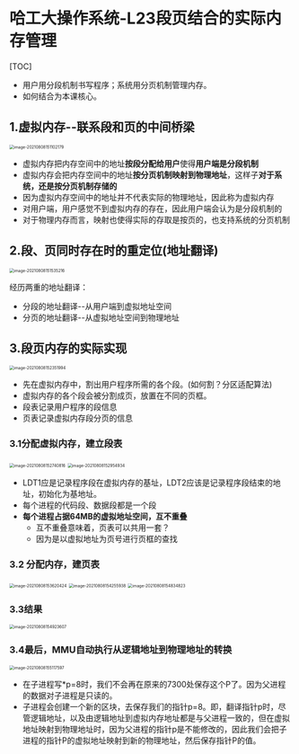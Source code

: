 # 哈工大操作系统-L23段页结合的实际内存管理

[TOC]



- 用户用分段机制书写程序；系统用分页机制管理内存。
- 如何结合为本课核心。



## 1.虚拟内存--联系段和页的中间桥梁

<img src="E:\AAAAAAAuniPPT\4_1PPT\CSclass-OS(git)\学习笔记\${图片}\image-20210808151102179.png" alt="image-20210808151102179" style="zoom:50%;" />

- 虚拟内存把内存空间中的地址**按段分配给用户**使得**用户端是分段机制**
- 虚拟内存会把内存空间中的地址**按分页机制映射到物理地址**，这样子**对于系统，还是按分页机制存储的**
- 因为虚拟内存空间中的地址并不代表实际的物理地址，因此称为虚拟内存
- 对用户端，用户感觉不到虚拟内存的存在，因此用户端会认为是分段机制的
- 对于物理内存而言，映射也使得实际的存取是按页的，也支持系统的分页机制

## 2.段、页同时存在时的重定位(地址翻译)

<img src="E:\AAAAAAAuniPPT\4_1PPT\CSclass-OS(git)\学习笔记\${图片}\image-20210808151535216.png" alt="image-20210808151535216" style="zoom:50%;" />

经历两重的地址翻译：

- 分段的地址翻译--从用户端到虚拟地址空间
- 分页的地址翻译--从虚拟地址空间到物理地址

## 3.段页内存的实际实现

<img src="E:\AAAAAAAuniPPT\4_1PPT\CSclass-OS(git)\学习笔记\${图片}\image-20210808152351994.png" alt="image-20210808152351994" style="zoom:50%;" />

- 先在虚拟内存中，割出用户程序所需的各个段。(如何割？分区适配算法)
- 虚拟内存的各个段会被分割成页，放置在不同的页框。
- 段表记录用户程序的段信息
- 页表记录虚拟内存段分页的信息

### 3.1分配虚拟内存，建立段表

<img src="E:\AAAAAAAuniPPT\4_1PPT\CSclass-OS(git)\学习笔记\${图片}\image-20210808152740816.png" alt="image-20210808152740816" style="zoom:50%;" />

<img src="E:\AAAAAAAuniPPT\4_1PPT\CSclass-OS(git)\学习笔记\${图片}\image-20210808152954934.png" alt="image-20210808152954934" style="zoom:50%;" />

- LDT1应是记录程序段在虚拟内存的基址，LDT2应该是记录程序段结束的地址，初始化为基地址。
- 每个进程的代码段、数据段都是一个段
- **每个进程占据64MB的虚拟地址空间，互不重叠**
  - 互不重叠意味着，页表可以共用一套？
  - 因为是以虚拟地址为页号进行页框的查找

### 3.2 分配内存，建页表

<img src="E:\AAAAAAAuniPPT\4_1PPT\CSclass-OS(git)\学习笔记\${图片}\image-20210808153620424.png" alt="image-20210808153620424" style="zoom:50%;" />

<img src="E:\AAAAAAAuniPPT\4_1PPT\CSclass-OS(git)\学习笔记\${图片}\image-20210808154255938.png" alt="image-20210808154255938" style="zoom:50%;" />

<img src="E:\AAAAAAAuniPPT\4_1PPT\CSclass-OS(git)\学习笔记\${图片}\image-20210808154834823.png" alt="image-20210808154834823" style="zoom:50%;" />

### 3.3结果

<img src="E:\AAAAAAAuniPPT\4_1PPT\CSclass-OS(git)\学习笔记\${图片}\image-20210808154923607.png" alt="image-20210808154923607" style="zoom:50%;" />

### 3.4最后，MMU自动执行从逻辑地址到物理地址的转换

<img src="E:\AAAAAAAuniPPT\4_1PPT\CSclass-OS(git)\学习笔记\${图片}\image-20210808155117597.png" alt="image-20210808155117597" style="zoom:50%;" />

- 在子进程写*p=8时，我们不会再在原来的7300处保存这个P了。因为父进程的数据对子进程是只读的。
- 子进程会创建一个新的区块，去保存我们的指针p=8。即，翻译指针p时，尽管逻辑地址，以及由逻辑地址到虚拟内存地址都是与父进程一致的，但在虚拟地址映射到物理地址时，因为父进程的指针p是不能修改的，因此我们会把子进程的指针P的虚拟地址映射到新的物理地址，然后保存指针P的值。
